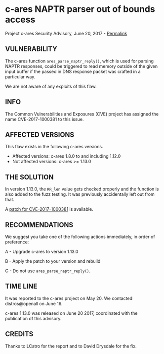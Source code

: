 c-ares NAPTR parser out of bounds access
========================================

Project c-ares Security Advisory, June 20, 2017 -
[Permalink](https://c-ares.haxx.se/adv_20170620.html)

VULNERABILITY
-------------

The c-ares function `ares_parse_naptr_reply()`, which is used for parsing
NAPTR responses, could be triggered to read memory outside of the given input
buffer if the passed in DNS response packet was crafted in a particular way.

We are not aware of any exploits of this flaw.

INFO
----

The Common Vulnerabilities and Exposures (CVE) project has assigned the name
CVE-2017-1000381 to this issue.

AFFECTED VERSIONS
-----------------

This flaw exists in the following c-ares versions.

- Affected versions: c-ares 1.8.0 to and including 1.12.0
- Not affected versions: c-ares >= 1.13.0

THE SOLUTION
------------

In version 1.13.0, the `RR_len` value gets checked properly and the function
is also added to the fuzz testing. It was previously accidentally left out
from that.

A [patch for CVE-2017-1000381](https://c-ares.haxx.se/CVE-2017-1000381.patch)
is available.

RECOMMENDATIONS
---------------

We suggest you take one of the following actions immediately, in order of
preference:

 A - Upgrade c-ares to version 1.13.0

 B - Apply the patch to your version and rebuild

 C - Do not use `ares_parse_naptr_reply()`.

TIME LINE
---------

It was reported to the c-ares project on May 20. We contacted distros@openall
on June 16.

c-ares 1.13.0 was released on June 20 2017, coordinated with the publication
of this advisory.

CREDITS
-------

Thanks to LCatro for the report and to David Drysdale for the fix.
